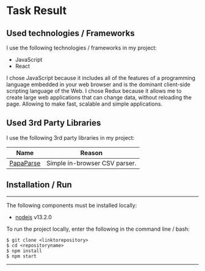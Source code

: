 # Task Result

## Used technologies / Frameworks

I use the following technologies / frameworks in my project:

- JavaScript
- React

I chose JavaScript because it includes all of the features of a programming language embedded in your web browser and is the dominant client-side scripting language of the Web.
I chose Redux because it allows me to create large web applications that can change data, without reloading the page. Allowing to make fast, scalable and simple applications.

## Used 3rd Party Libraries

I use the following 3rd party libraries in my project:

Name | Reason
--- | ---
[PapaParse](https://www.papaparse.com/) | Simple in-browser CSV parser.

## Installation / Run

---

The following components must be installed locally:

- [nodejs](https://nodejs.org/en/) v13.2.0

To run the project locally, enter the following in the command line / bash:

```console
$ git clone <linktorepository>
$ cd <repositoryname>
$ npm install
$ npm start
```
---
